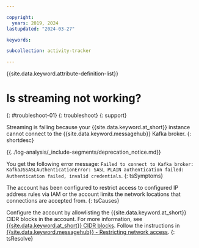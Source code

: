 ```yaml
---

copyright:
  years: 2019, 2024
lastupdated: "2024-03-27"

keywords:

subcollection: activity-tracker

---
```


{{site.data.keyword.attribute-definition-list}}

# Is streaming not working?
{: #troubleshoot-01}
{: troubleshoot}
{: support}

Streaming is failing because your {{site.data.keyword.at_short}} instance cannot connect to the {{site.data.keyword.messagehub}} Kafka broker.
{: shortdesc}

<!-- Common deprecation statement -->
{{../log-analysis/_include-segments/deprecation_notice.md}}

You get the following error message: `Failed to connect to Kafka broker: KafkaJSSASLAuthenticationError: SASL PLAIN authentication failed: Authentication failed, invalid credentials`.
{: tsSymptoms}

The account has been configured to restrict access to configured IP address rules via IAM or the account limits the network locations that connections are accepted from.
{: tsCauses}


Configure the account by allowlisting the {{site.data.keyword.at_short}} CIDR blocks in the account. For more information, see [{{site.data.keyword.at_short}} CIDR blocks](/docs/activity-tracker?topic=activity-tracker-cidr). Follow the instructions in [{{site.data.keyword.messagehub}} - Restricting network access](/docs/EventStreams?topic=EventStreams-restrict_access).
{: tsResolve}

